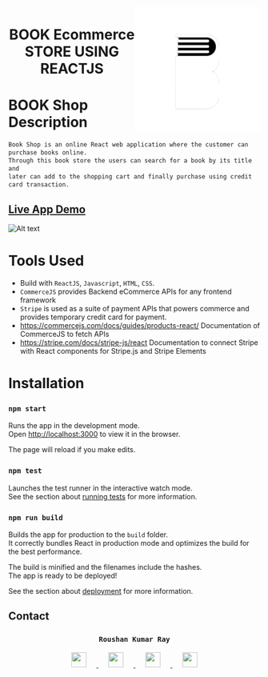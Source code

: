 <img src="./src/assets/circles.png" height="250px" align="right"/>

<h1 align="center">BOOK Ecommerce STORE USING REACTJS </h1>


# BOOK Shop Description
    Book Shop is an online React web application where the customer can purchase books online.
    Through this book store the users can search for a book by its title and
    later can add to the shopping cart and finally purchase using credit card transaction.
    
 ##   [Live App Demo](https://roushanbookstore.netlify.app/)
 
 
 ![Alt text](https://github.com/Akshatjalan/Book-store-Reactjs/blob/main/src/assets/Web.jpg?raw=true "Main Page")

# Tools Used

- Build with `ReactJS`, `Javascript`, `HTML`, `CSS`.
- `CommerceJS` provides Backend eCommerce APIs for any frontend framework
- `Stripe` is used as a suite of payment APIs that powers commerce and provides temporary credit card for payment.
- https://commercejs.com/docs/guides/products-react/ Documentation of CommerceJS to fetch APIs
- https://stripe.com/docs/stripe-js/react Documentation to connect Stripe with React components for Stripe.js and Stripe Elements


# Installation 

### `npm start`

Runs the app in the development mode.<br>
Open [http://localhost:3000](http://localhost:3000) to view it in the browser.

The page will reload if you make edits.<br>

### `npm test`

Launches the test runner in the interactive watch mode.<br>
See the section about [running tests](#running-tests) for more information.

### `npm run build`

Builds the app for production to the `build` folder.<br>
It correctly bundles React in production mode and optimizes the build for the best performance.

The build is minified and the filenames include the hashes.<br>
The app is ready to be deployed!

See the section about [deployment](#deployment) for more information.

## Contact 
 <h3 align="center">
  <code> Roushan Kumar Ray </code>
</h3>
  <p align="center"> 

  <a href="https://github.com/roushanray">
    <img src="https://github.com/roushanray/roushan/blob/master/Color/Github.svg" width="30" height="30" hspace="20">
  </a>

  <a href="https://www.linkedin.com/in/roushan-raj-ray-43b2232a0/">
    <img src="https://github.com/roushanray/roushan/blob/master/Color/LinkedIN.svg" width="30" height="30" hspace="20">
  </a>

  <a href="https://www.instagram.com/roushan_raj_ray?igsh=ODhneXU1Mm4yaTUx">
    <img src="https://github.com/roushanray/roushan/blob/master/Color/Instagram.svg" width="30" height="30" hspace="20">
  </a>
    <a href="mailto:roushanrajray708@gmail.com">
    <img src="https://github.com/roushanray/roushan/blob/master/Color/Gmail.svg"  width="30" height="30" hspace="20">
  </a>

</p>

